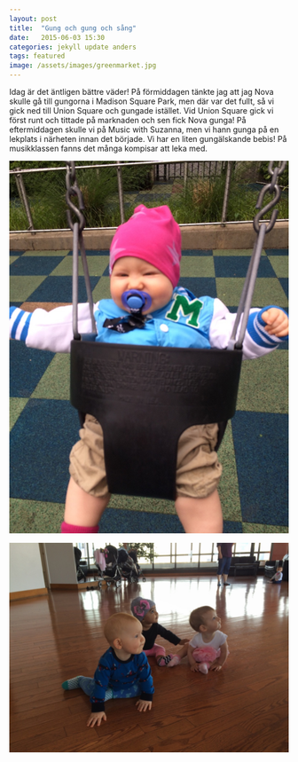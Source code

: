 ```yaml
---
layout: post
title:  "Gung och gung och sång"
date:   2015-06-03 15:30
categories: jekyll update anders
tags: featured
image: /assets/images/greenmarket.jpg
---
```

Idag är det äntligen bättre väder! På förmiddagen tänkte jag att jag Nova skulle gå till gungorna i Madison Square Park, men där var det fullt, så vi gick ned till Union Square och gungade istället. Vid Union Square gick vi först runt och tittade på marknaden och sen fick Nova gunga! På eftermiddagen skulle vi på Music with Suzanna, men vi hann gunga på en lekplats i närheten innan det började. Vi har en liten gungälskande bebis! På musikklassen fanns det många kompisar att leka med. 

![](/assets/images/gungunion.jpg)

![](/assets/images/kompisar.jpg)




